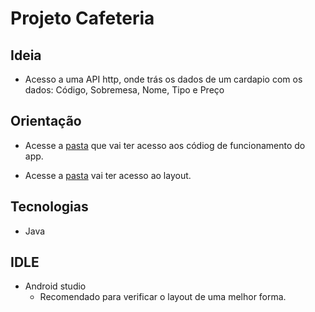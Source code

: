 # Projeto Cafeteria

## Ideia
- Acesso a uma API http, onde trás os dados de um cardapio com os dados: Código, Sobremesa, Nome, Tipo e Preço

## Orientação
- Acesse a [pasta](https://github.com/Matheus-Pontes/Faculdade-Exercises-Projects/tree/main/ProjetoCafeteria/app/src/main/java/com/example/projetocafeteria) que vai ter acesso aos códiog de funcionamento do app. 

- Acesse a [pasta](https://github.com/Matheus-Pontes/Faculdade-Exercises-Projects/tree/main/ProjetoCafeteria/app/src/main/res/layout) vai ter acesso ao layout. 

## Tecnologias
- Java

## IDLE 
- Android studio
    - Recomendado para verificar o layout de uma melhor forma.